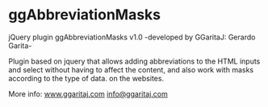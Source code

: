 # ggAbbreviationMasks
jQuery plugin ggAbbreviationMasks v1.0 -developed by GGaritaJ: Gerardo Garita-

Plugin based on jquery that allows adding abbreviations to the HTML inputs and select without having to affect the content, and also work with masks according to the type of data. on the websites.

More info: www.ggaritaj.com info@ggaritaj.com

